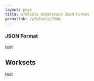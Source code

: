 ```yaml
---
layout: page
title: w7kTools Understand JSON Format 
permalink: /w7kTools/JSON
---
```


### JSON Format 
test

## Worksets
test

